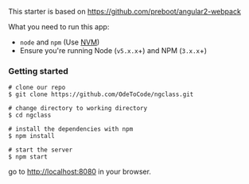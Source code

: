 This starter is based on https://github.com/preboot/angular2-webpack

What you need to run this app:
* `node` and `npm` (Use [NVM](https://github.com/creationix/nvm))
* Ensure you're running Node (`v5.x.x`+) and NPM (`3.x.x`+)

### Getting started

```
# clone our repo
$ git clone https://github.com/OdeToCode/ngclass.git

# change directory to working directory
$ cd ngclass

# install the dependencies with npm
$ npm install

# start the server
$ npm start
```
go to [http://localhost:8080](http://localhost:8080) in your browser.

